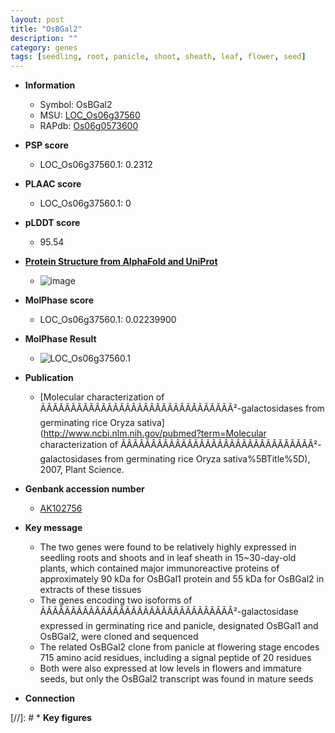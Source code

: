 ```yaml
---
layout: post
title: "OsBGal2"
description: ""
category: genes
tags: [seedling, root, panicle, shoot, sheath, leaf, flower, seed]
---
```


* **Information**  
    + Symbol: OsBGal2  
    + MSU: [LOC_Os06g37560](http://rice.plantbiology.msu.edu/cgi-bin/ORF_infopage.cgi?orf=LOC_Os06g37560)  
    + RAPdb: [Os06g0573600](http://rapdb.dna.affrc.go.jp/viewer/gbrowse_details/irgsp1?name=Os06g0573600)  

* **PSP score**  
    + LOC_Os06g37560.1: 0.2312 

* **PLAAC score**  
    + LOC_Os06g37560.1: 0 

* **pLDDT score**
    + 95.54

* **[Protein Structure from AlphaFold and UniProt](https://www.uniprot.org/uniprotkb/Q5Z7L0/entry#structure)**
    + ![image](https://ricepsp.github.io/images/Q5/AF-Q5Z7L0-F1.png)

* **MolPhase score**
    + LOC_Os06g37560.1: 0.02239900

* **MolPhase Result**
    + ![LOC_Os06g37560.1](https://304243504.github.io/Pictures/LOC_Os06g/LOC_Os06g37560.1.png)

* **Publication**  
    + [Molecular characterization of ÃÂÃÂÃÂÃÂÃÂÃÂÃÂÃÂÃÂÃÂÃÂÃÂÃÂÃÂÃÂÃÂ²-galactosidases from germinating rice Oryza sativa](http://www.ncbi.nlm.nih.gov/pubmed?term=Molecular characterization of ÃÂÃÂÃÂÃÂÃÂÃÂÃÂÃÂÃÂÃÂÃÂÃÂÃÂÃÂÃÂÃÂ²-galactosidases from germinating rice Oryza sativa%5BTitle%5D), 2007, Plant Science.

* **Genbank accession number**  
    + [AK102756](http://www.ncbi.nlm.nih.gov/nuccore/AK102756)

* **Key message**  
    + The two genes were found to be relatively highly expressed in seedling roots and shoots and in leaf sheath in 15~30-day-old plants, which contained major immunoreactive proteins of approximately 90 kDa for OsBGal1 protein and 55 kDa for OsBGal2 in extracts of these tissues
    + The genes encoding two isoforms of ÃÂÃÂÃÂÃÂÃÂÃÂÃÂÃÂÃÂÃÂÃÂÃÂÃÂÃÂÃÂÃÂ²-galactosidase expressed in germinating rice and panicle, designated OsBGal1 and OsBGal2, were cloned and sequenced
    + The related OsBGal2 clone from panicle at flowering stage encodes 715 amino acid residues, including a signal peptide of 20 residues
    + Both were also expressed at low levels in flowers and immature seeds, but only the OsBGal2 transcript was found in mature seeds

* **Connection**  

[//]: # * **Key figures**  


